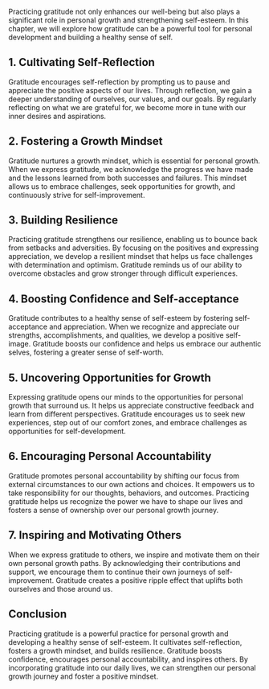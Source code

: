 
Practicing gratitude not only enhances our well-being but also plays a significant role in personal growth and strengthening self-esteem. In this chapter, we will explore how gratitude can be a powerful tool for personal development and building a healthy sense of self.

1\. Cultivating Self-Reflection
------------------------------

Gratitude encourages self-reflection by prompting us to pause and appreciate the positive aspects of our lives. Through reflection, we gain a deeper understanding of ourselves, our values, and our goals. By regularly reflecting on what we are grateful for, we become more in tune with our inner desires and aspirations.

2\. Fostering a Growth Mindset
-----------------------------

Gratitude nurtures a growth mindset, which is essential for personal growth. When we express gratitude, we acknowledge the progress we have made and the lessons learned from both successes and failures. This mindset allows us to embrace challenges, seek opportunities for growth, and continuously strive for self-improvement.

3\. Building Resilience
----------------------

Practicing gratitude strengthens our resilience, enabling us to bounce back from setbacks and adversities. By focusing on the positives and expressing appreciation, we develop a resilient mindset that helps us face challenges with determination and optimism. Gratitude reminds us of our ability to overcome obstacles and grow stronger through difficult experiences.

4\. Boosting Confidence and Self-acceptance
------------------------------------------

Gratitude contributes to a healthy sense of self-esteem by fostering self-acceptance and appreciation. When we recognize and appreciate our strengths, accomplishments, and qualities, we develop a positive self-image. Gratitude boosts our confidence and helps us embrace our authentic selves, fostering a greater sense of self-worth.

5\. Uncovering Opportunities for Growth
--------------------------------------

Expressing gratitude opens our minds to the opportunities for personal growth that surround us. It helps us appreciate constructive feedback and learn from different perspectives. Gratitude encourages us to seek new experiences, step out of our comfort zones, and embrace challenges as opportunities for self-development.

6\. Encouraging Personal Accountability
--------------------------------------

Gratitude promotes personal accountability by shifting our focus from external circumstances to our own actions and choices. It empowers us to take responsibility for our thoughts, behaviors, and outcomes. Practicing gratitude helps us recognize the power we have to shape our lives and fosters a sense of ownership over our personal growth journey.

7\. Inspiring and Motivating Others
----------------------------------

When we express gratitude to others, we inspire and motivate them on their own personal growth paths. By acknowledging their contributions and support, we encourage them to continue their own journeys of self-improvement. Gratitude creates a positive ripple effect that uplifts both ourselves and those around us.

Conclusion
----------

Practicing gratitude is a powerful practice for personal growth and developing a healthy sense of self-esteem. It cultivates self-reflection, fosters a growth mindset, and builds resilience. Gratitude boosts confidence, encourages personal accountability, and inspires others. By incorporating gratitude into our daily lives, we can strengthen our personal growth journey and foster a positive mindset.
